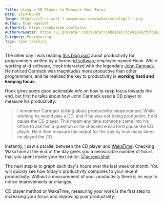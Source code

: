 ```yaml
---
Title: Using a CD Player to Measure Your Focus
Date: 2014-03-09
Image: https://s3-us-west-1.amazonaws.com/wakatime/blog/2.1.png
Author: Alan Hamlett
AuthorUrl: https://wakatime.com/@alan
AuthorGravatar: https://1.gravatar.com/avatar/5bbde3a573d9012842f5fd261caa0bfe
Category: Engineering
Tags: time tracking
---
```


The other day I was reading [this blog post](http://bookofhook.blogspot.de/2013/03/smart-guy-productivity-pitfalls.html) about productivity for programmers written by a former [id software](https://en.wikipedia.org/wiki/Id_Software) employee named Hook.
While working at id software, Hook interacted with the legendary [John Carmack](https://twitter.com/ID_AA_Carmack).
He noticed Carmack was magnitudes more productive than other programmers, and he realized the key to productivity is <b>working hard and keeping focus</b>.

Hook gives some good actionable info on how to keep focus towards the end, but first he talks about how John Carmack used a CD player to measure his productivity:
> I remember Carmack talking about productivity measurement.  While working he would play a CD, and if he was not being productive, he'd pause the CD player.  This meant any time someone came into his office to ask him a question or he checked email he'd pause the CD player.  He'd then measure his output for the day by how many times he played the CD.

Instantly, I saw a parallel between the CD player and [WakaTime](https://wakatime.com/).
Checking WakaTime at the end of the day gives you a measurable number of hours that you spent inside your text editor.
<a href="https://wakatime.com"><img src="https://s3-us-west-1.amazonaws.com/wakatime/blog/2.1.png" class="img-thumbnail" title="Today's logged time" alt="screen shot" /></a>

The next step is to graph each day's hours over the last week or month.
You will quickly see how today's productivity compares to your recent productivity.
Without a measurement of your productivity there is no way to notice improvements or changes.

CD player method or WakaTime, measuring your work is the first step to increasing your focus and improving your productivity.
